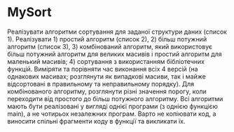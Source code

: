 # MySort
Реалізувати алгоритми сортування для заданої структури даних (список
1). Реалізувати 1) простий алгоритм (список 2), 2) більш потужний алгоритм
(список 3), 3) комбінований алгоритм, який використовує більш потужний
алгоритм для великих масивів і простий алгоритм для маленький масивів; 4)
сортування з використанням бібліотечних функцій. Виміряти та порівняти
час виконання всіх 4 версій (на однакових масивах; розглянути як випадкові
масиви, так і майже відсортовані в правильному та неправильному порядку).
Для комбінованого алгоритму, розглянути різні значення порогу, коли
переходити від простого до більш потужного алгоритму.
Всі алгоритми мають бути реалізовані у вигляді однієї програми (з
однією функцією main), а не чотирьох незалежних програм. Варто не
копіювати код, а виносити спільні фрагменти коду в функції та викликати їх.
